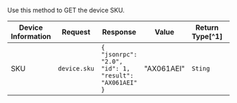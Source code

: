 Use this method to GET the device SKU. 

| Device Information | Request      | Response                                                    | Value      | Return Type[^1] | Description    |
| ------------------ | ------------ | ----------------------------------------------------------- | ---------- | --------------- | -------------- |
| SKU                | `device.sku` | `{   "jsonrpc": "2.0",   "id": 1,   "result": "AX061AEI" }` | "AX061AEI" | `Sting`         | The device SKU |

